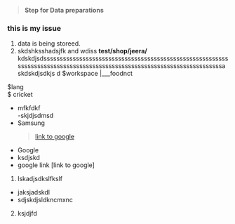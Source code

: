 > **Step for Data preparations**
### this is my issue
1) data is being storeed.
2) skdshksshadsjfk and  wdiss **test/shop/jeera/** kdskdjsdssssssssssssssssssssssssssssssssssssssssssssssssssssssssssssssssssssssssssssssssssssssssssssssssssssssssssssssssssssssssa skdskdjsdkjs d
$workspace
      |\_\__foodnct
      
$lang  
$ cricket  
* mfkfdkf  
-skjdjsdmsd
* Samsung  
  > [link to google](https://google.com)
* Google  
* ksdjskd  
* google link     [link to google] 
1. lskadjsdkslfkslf
- jaksjadskdl
- sdjskdjsldkncmxnc
2. ksjdjfd

      
